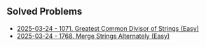 ## Solved Problems
- [2025-03-24 - 1071. Greatest Common Divisor of Strings (Easy)](LeetCode/Easy/2025-03-24/README.md)
- [2025-03-24 - 1768. Merge Strings Alternately (Easy)](LeetCode/Easy/2025-03-23/README.md)


